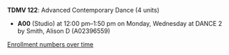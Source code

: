 **TDMV 122**: Advanced Contemporary Dance (4 units)

- **A00** (Studio) at 12:00 pm–1:50 pm on Monday, Wednesday at DANCE 2 by Smith, Alison D (A02396559)

[Enrollment numbers over time](./TDMV122.tsv)
